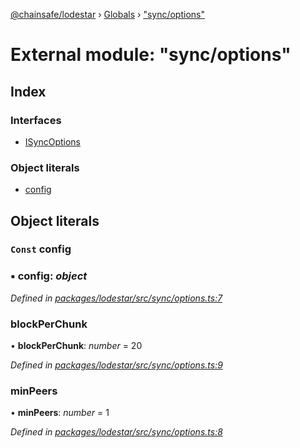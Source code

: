 [@chainsafe/lodestar](../README.md) › [Globals](../globals.md) › ["sync/options"](_sync_options_.md)

# External module: "sync/options"

## Index

### Interfaces

* [ISyncOptions](../interfaces/_sync_options_.isyncoptions.md)

### Object literals

* [config](_sync_options_.md#const-config)

## Object literals

### `Const` config

### ▪ **config**: *object*

*Defined in [packages/lodestar/src/sync/options.ts:7](https://github.com/ChainSafe/lodestar/blob/77c37bfb8/packages/lodestar/src/sync/options.ts#L7)*

###  blockPerChunk

• **blockPerChunk**: *number* = 20

*Defined in [packages/lodestar/src/sync/options.ts:9](https://github.com/ChainSafe/lodestar/blob/77c37bfb8/packages/lodestar/src/sync/options.ts#L9)*

###  minPeers

• **minPeers**: *number* = 1

*Defined in [packages/lodestar/src/sync/options.ts:8](https://github.com/ChainSafe/lodestar/blob/77c37bfb8/packages/lodestar/src/sync/options.ts#L8)*
